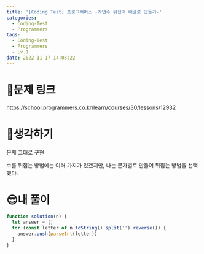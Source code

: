 ```yaml
---
title: '[Coding Test] 프로그래머스 -자연수 뒤집어 배열로 만들기-'
categories:
  - Coding-Test
  - Programmers
tags:
  - Coding-Test
  - Programmers
  - Lv.1
date: 2022-11-17 14:03:22
---
```

# 📃문제 링크
https://school.programmers.co.kr/learn/courses/30/lessons/12932

# 🤨생각하기
문제 그대로 구현

수를 뒤집는 방법에는 여러 가지가 있겠지만, 나는 문자열로 만들어 뒤집는 방법을 선택했다.

# 😎내 풀이
```js
function solution(n) {
  let answer = []
  for (const letter of n.toString().split('').reverse()) {
    answer.push(parseInt(letter))
  }
}
```